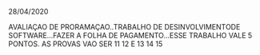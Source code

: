 28/04/2020

AVALIAÇAO DE PRORAMAÇAO..TRABALHO DE DESINVOLVIMENTODE SOFTWARE...FAZER A FOLHA DE PAGAMENTO...ESSE TRABALHO VALE 5 PONTOS.
AS PROVAS VAO SER 11 12 E 13 14 15
